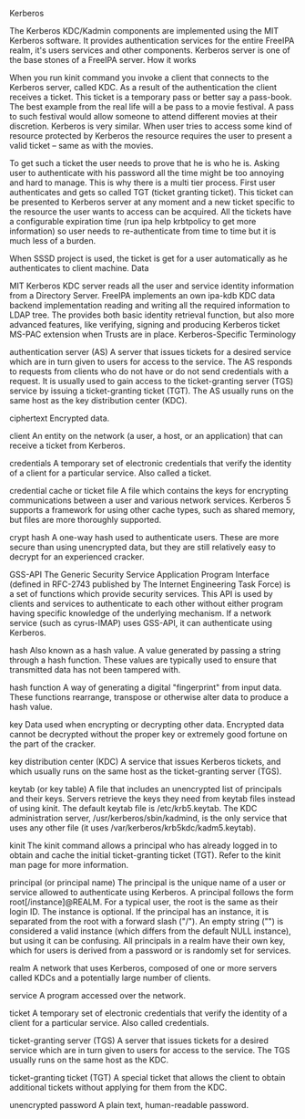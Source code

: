  Kerberos

The Kerberos KDC/Kadmin components are implemented using the MIT Kerberos software. It provides authentication services for the entire FreeIPA realm, it's users services and other components. Kerberos server is one of the base stones of a FreeIPA server.
How it works

When you run kinit command you invoke a client that connects to the Kerberos server, called KDC. As a result of the authentication the client receives a ticket. This ticket is a temporary pass or better say a pass-book. The best example from the real life will a be pass to a movie festival. A pass to such festival would allow someone to attend different movies at their discretion. Kerberos is very similar. When user tries to access some kind of resource protected by Kerberos the resource requires the user to present a valid ticket – same as with the movies.

To get such a ticket the user needs to prove that he is who he is. Asking user to authenticate with his password all the time might be too annoying and hard to manage. This is why there is a multi tier process. First user authenticates and gets so called TGT (ticket granting ticket). This ticket can be presented to Kerberos server at any moment and a new ticket specific to the resource the user wants to access can be acquired. All the tickets have a configurable expiration time (run ipa help krbtpolicy to get more information) so user needs to re-authenticate from time to time but it is much less of a burden.

When SSSD project is used, the ticket is get for a user automatically as he authenticates to client machine.
Data

MIT Kerberos KDC server reads all the user and service identity information from a Directory Server. FreeIPA implements an own ipa-kdb KDC data backend implementation reading and writing all the required information to LDAP tree. The provides both basic identity retrieval function, but also more advanced features, like verifying, signing and producing Kerberos ticket MS-PAC extension when Trusts are in place.
Kerberos-Specific Terminology

authentication server (AS) 
    A server that issues tickets for a desired service which are in turn given to users for access to the service. The AS responds to requests from clients who do not have or do not send credentials with a request. It is usually used to gain access to the ticket-granting server (TGS) service by issuing a ticket-granting ticket (TGT). The AS usually runs on the same host as the key distribution center (KDC).

ciphertext 
    Encrypted data.

client 
    An entity on the network (a user, a host, or an application) that can receive a ticket from Kerberos.

credentials 
    A temporary set of electronic credentials that verify the identity of a client for a particular service. Also called a ticket.

credential cache or ticket file 
    A file which contains the keys for encrypting communications between a user and various network services. Kerberos 5 supports a framework for using other cache types, such as shared memory, but files are more thoroughly supported.

crypt hash 
    A one-way hash used to authenticate users. These are more secure than using unencrypted data, but they are still relatively easy to decrypt for an experienced cracker.

GSS-API 
    The Generic Security Service Application Program Interface (defined in RFC-2743 published by The Internet Engineering Task Force) is a set of functions which provide security services. This API is used by clients and services to authenticate to each other without either program having specific knowledge of the underlying mechanism. If a network service (such as cyrus-IMAP) uses GSS-API, it can authenticate using Kerberos.

hash 
    Also known as a hash value. A value generated by passing a string through a hash function. These values are typically used to ensure that transmitted data has not been tampered with.

hash function 
    A way of generating a digital "fingerprint" from input data. These functions rearrange, transpose or otherwise alter data to produce a hash value.

key 
    Data used when encrypting or decrypting other data. Encrypted data cannot be decrypted without the proper key or extremely good fortune on the part of the cracker.

key distribution center (KDC) 
    A service that issues Kerberos tickets, and which usually runs on the same host as the ticket-granting server (TGS).

keytab (or key table) 
    A file that includes an unencrypted list of principals and their keys. Servers retrieve the keys they need from keytab files instead of using kinit. The default keytab file is /etc/krb5.keytab. The KDC administration server, /usr/kerberos/sbin/kadmind, is the only service that uses any other file (it uses /var/kerberos/krb5kdc/kadm5.keytab).

kinit 
    The kinit command allows a principal who has already logged in to obtain and cache the initial ticket-granting ticket (TGT). Refer to the kinit man page for more information.

principal (or principal name) 
    The principal is the unique name of a user or service allowed to authenticate using Kerberos. A principal follows the form root[/instance]@REALM. For a typical user, the root is the same as their login ID. The instance is optional. If the principal has an instance, it is separated from the root with a forward slash ("/"). An empty string ("") is considered a valid instance (which differs from the default NULL instance), but using it can be confusing. All principals in a realm have their own key, which for users is derived from a password or is randomly set for services.

realm 
    A network that uses Kerberos, composed of one or more servers called KDCs and a potentially large number of clients.

service 
    A program accessed over the network.

ticket 
    A temporary set of electronic credentials that verify the identity of a client for a particular service. Also called credentials.

ticket-granting server (TGS) 
    A server that issues tickets for a desired service which are in turn given to users for access to the service. The TGS usually runs on the same host as the KDC.

ticket-granting ticket (TGT) 
    A special ticket that allows the client to obtain additional tickets without applying for them from the KDC.

unencrypted password 
    A plain text, human-readable password.